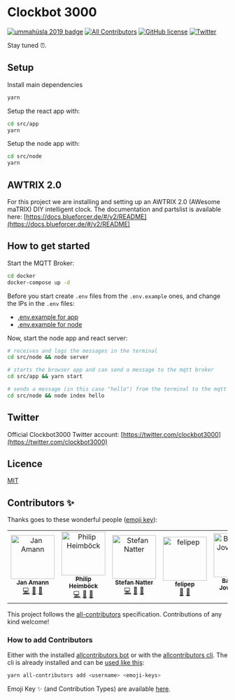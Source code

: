 # Clockbot 3000

[![ummahüsla 2019 badge](https://img.shields.io/badge/ummah%C3%BCsla%202019-hackathon-brightgreen.svg)](https://uh19.diin.io/)
[![All Contributors](https://img.shields.io/badge/all_contributors-6-orange.svg?style=flat-square)](#contributors)
[![GitHub license](https://img.shields.io/github/license/natterstefan/clockbot-3000.svg)](https://github.com/natterstefan/clockbot-3000/blob/master/LICENCE)
[![Twitter](https://img.shields.io/twitter/url/https/github.com/natterstefan/clockbot-3000.svg?style=social)](https://twitter.com/intent/tweet?text=https://github.com/natterstefan/clockbot-3000%20%23ummahüsla)

Stay tuned :alarm_clock:.

## Setup

Install main dependencies

```bash
yarn
```

Setup the react app with:

```bash
cd src/app
yarn
```

Setup the node app with:

```bash
cd src/node
yarn
```

## AWTRIX 2.0

For this project we are installing and setting up an AWTRIX 2.0 (AWesome maTRIX)
DIY intelligent clock. The documentation and partslist is available here: [https://docs.blueforcer.de/#/v2/README](https://docs.blueforcer.de/#/v2/README)

## How to get started

Start the MQTT Broker:

```bash
cd docker
docker-compose up -d
```

Before you start create `.env` files from the `.env.example` ones, and change
the IPs in the `.env` files:

- [.env.example for app](src/app/.env.example)
- [.env.example for node](src/node/.env.example)

Now, start the node app and react server:

```bash
# receives and logs the messages in the terminal
cd src/node && node server

# starts the browser app and can send a message to the mqtt broker
cd src/app && yarn start

# sends a message (in this case "hello") from the terminal to the mqtt broker
cd src/node && node index hello
```

## Twitter

Official Clockbot3000 Twitter account: [https://twitter.com/clockbot3000](https://twitter.com/clockbot3000)

## Licence

[MIT](LICENCE)

## Contributors ✨

Thanks goes to these wonderful people ([emoji key](https://allcontributors.org/docs/en/emoji-key)):

<!-- ALL-CONTRIBUTORS-LIST:START - Do not remove or modify this section -->
<!-- prettier-ignore -->
<table>
  <tr>
    <td align="center"><a href="https://amann.me"><img src="https://avatars1.githubusercontent.com/u/4038316?v=4" width="100px;" alt="Jan Amann"/><br /><sub><b>Jan Amann</b></sub></a><br /><a href="https://github.com/natterstefan/clockbot-3000/commits?author=amannn" title="Code">💻</a> <a href="https://github.com/natterstefan/clockbot-3000/commits?author=amannn" title="Documentation">📖</a> <a href="#ideas-amannn" title="Ideas, Planning, & Feedback">🤔</a></td>
    <td align="center"><a href="https://github.com/philipheimboeck"><img src="https://avatars0.githubusercontent.com/u/6714855?v=4" width="100px;" alt="Philip Heimböck"/><br /><sub><b>Philip Heimböck</b></sub></a><br /><a href="https://github.com/natterstefan/clockbot-3000/commits?author=philipheimboeck" title="Code">💻</a> <a href="https://github.com/natterstefan/clockbot-3000/commits?author=philipheimboeck" title="Documentation">📖</a> <a href="#ideas-philipheimboeck" title="Ideas, Planning, & Feedback">🤔</a></td>
    <td align="center"><a href="http://twitter.com/natterstefan"><img src="https://avatars2.githubusercontent.com/u/1043668?v=4" width="100px;" alt="Stefan Natter"/><br /><sub><b>Stefan Natter</b></sub></a><br /><a href="https://github.com/natterstefan/clockbot-3000/commits?author=natterstefan" title="Code">💻</a> <a href="https://github.com/natterstefan/clockbot-3000/commits?author=natterstefan" title="Documentation">📖</a> <a href="#ideas-natterstefan" title="Ideas, Planning, & Feedback">🤔</a></td>
    <td align="center"><a href="https://github.com/felipep"><img src="https://avatars2.githubusercontent.com/u/358557?v=4" width="100px;" alt="felipep"/><br /><sub><b>felipep</b></sub></a><br /><a href="#ideas-felipep" title="Ideas, Planning, & Feedback">🤔</a> <a href="#talk-felipep" title="Talks">📢</a></td>
    <td align="center"><a href="https://github.com/barnabasJ"><img src="https://avatars0.githubusercontent.com/u/11669837?v=4" width="100px;" alt="Barnabas Jovanovics"/><br /><sub><b>Barnabas Jovanovics</b></sub></a><br /><a href="#ideas-barnabasJ" title="Ideas, Planning, & Feedback">🤔</a></td>
    <td align="center"><a href="https://github.com/dornbirndevelops"><img src="https://avatars0.githubusercontent.com/u/25949821?v=4" width="100px;" alt="Alex"/><br /><sub><b>Alex</b></sub></a><br /><a href="#ideas-dornbirndevelops" title="Ideas, Planning, & Feedback">🤔</a></td>
  </tr>
</table>

<!-- ALL-CONTRIBUTORS-LIST:END -->

This project follows the [all-contributors](https://github.com/all-contributors/all-contributors) specification. Contributions of any kind welcome!

### How to add Contributors

Either with the installed [allcontributors bot](https://allcontributors.org/docs/en/bot/usage)
or with the [allcontributors cli](https://allcontributors.org/docs/en/cli/installation).
The cli is already installed and can be [used like this](https://allcontributors.org/docs/en/bot/usage):

```bash
yarn all-contributors add <username> <emoji-keys>
```

Emoji Key ✨ (and Contribution Types) are available [here](https://allcontributors.org/docs/en/emoji-key).

